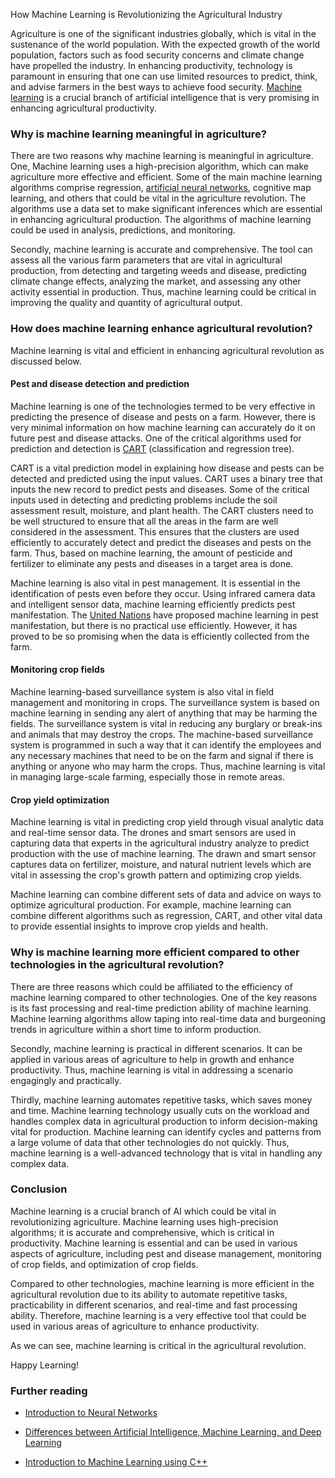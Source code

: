 How Machine Learning is Revolutionizing the Agricultural Industry

Agriculture is one of the significant industries globally, which is vital in the sustenance of the world population. With the expected growth of the world population, factors such as food security concerns and climate change have propelled the industry. In enhancing productivity, technology is paramount in ensuring that one can use limited resources to predict, think, and advise farmers in the best ways to achieve food security. [Machine learning](/engineering-education/differences-between-artificial-intelligence-machine-learning-and-deep-learning/) is a crucial branch of artificial intelligence that is very promising in enhancing agricultural productivity.

### Why is machine learning meaningful in agriculture?

There are two reasons why machine learning is meaningful in agriculture. One, Machine learning uses a high-precision algorithm, which can make agriculture more effective and efficient. Some of the main machine learning algorithms comprise regression, [artificial neural networks](/engineering-education/introduction-to-neural-networks/), cognitive map learning, and others that could be vital in the agriculture revolution. The algorithms use a data set to make significant inferences which are essential in enhancing agricultural production. The algorithms of machine learning could be used in analysis, predictions, and monitoring.

Secondly, machine learning is accurate and comprehensive. The tool can assess all the various farm parameters that are vital in agricultural production, from detecting and targeting weeds and disease, predicting climate change effects, analyzing the market, and assessing any other activity essential in production. Thus, machine learning could be critical in improving the quality and quantity of agricultural output.

### How does machine learning enhance agricultural revolution?

Machine learning is vital and efficient in enhancing agricultural revolution as discussed below.

#### Pest and disease detection and prediction

Machine learning is one of the technologies termed to be very effective in predicting the presence of disease and pests on a farm. However, there is very minimal information on how machine learning can accurately do it on future pest and disease attacks. One of the critical algorithms used for prediction and detection is [CART](https://machinelearningmastery.com/classification-and-regression-trees-for-machine-learning/) (classification and regression tree).

CART is a vital prediction model in explaining how disease and pests can be detected and predicted using the input values. CART uses a binary tree that inputs the new record to predict pests and diseases. Some of the critical inputs used in detecting and predicting problems include the soil assessment result, moisture, and plant health. The CART clusters need to be well structured to ensure that all the areas in the farm are well considered in the assessment. This ensures that the clusters are used efficiently to accurately detect and predict the diseases and pests on the farm. Thus, based on machine learning, the amount of pesticide and fertilizer to eliminate any pests and diseases in a target area is done.

Machine learning is also vital in pest management. It is essential in the identification of pests even before they occur. Using infrared camera data and intelligent sensor data, machine learning efficiently predicts pest manifestation. The [United Nations](https://www.un.org/en/) have proposed machine learning in pest manifestation, but there is no practical use efficiently. However, it has proved to be so promising when the data is efficiently collected from the farm.

#### Monitoring crop fields

Machine learning-based surveillance system is also vital in field management and monitoring in crops. The surveillance system is based on machine learning in sending any alert of anything that may be harming the fields. The surveillance system is vital in reducing any burglary or break-ins and animals that may destroy the crops. The machine-based surveillance system is programmed in such a way that it can identify the employees and any necessary machines that need to be on the farm and signal if there is anything or anyone who may harm the crops. Thus, machine learning is vital in managing large-scale farming, especially those in remote areas.

#### Crop yield optimization

Machine learning is vital in predicting crop yield through visual analytic data and real-time sensor data. The drones and smart sensors are used in capturing data that experts in the agricultural industry analyze to predict production with the use of machine learning. The drawn and smart sensor captures data on fertilizer, moisture, and natural nutrient levels which are vital in assessing the crop's growth pattern and optimizing crop yields.

Machine learning can combine different sets of data and advice on ways to optimize agricultural production. For example, machine learning can combine different algorithms such as regression, CART, and other vital data to provide essential insights to improve crop yields and health.

### Why is machine learning more efficient compared to other technologies in the agricultural revolution?

There are three reasons which could be affiliated to the efficiency of machine learning compared to other technologies. One of the key reasons is its fast processing and real-time prediction ability of machine learning. Machine learning algorithms allow taping into real-time data and burgeoning trends in agriculture within a short time to inform production.

Secondly, machine learning is practical in different scenarios. It can be applied in various areas of agriculture to help in growth and enhance productivity. Thus, machine learning is vital in addressing a scenario engagingly and practically.

Thirdly, machine learning automates repetitive tasks, which saves money and time. Machine learning technology usually cuts on the workload and handles complex data in agricultural production to inform decision-making vital for production. Machine learning can identify cycles and patterns from a large volume of data that other technologies do not quickly. Thus, machine learning is a well-advanced technology that is vital in handling any complex data.

### Conclusion

Machine learning is a crucial branch of AI which could be vital in revolutionizing agriculture. Machine learning uses high-precision algorithms; it is accurate and comprehensive, which is critical in productivity. Machine learning is essential and can be used in various aspects of agriculture, including pest and disease management, monitoring of crop fields, and optimization of crop fields.

Compared to other technologies, machine learning is more efficient in the agricultural revolution due to its ability to automate repetitive tasks, practicability in different scenarios, and real-time and fast processing ability. Therefore, machine learning is a very effective tool that could be used in various areas of agriculture to enhance productivity.

As we can see, machine learning is critical in the agricultural revolution.

Happy Learning!

### Further reading
- [Introduction to Neural Networks](/engineering-education/introduction-to-neural-networks/)

- [Differences between Artificial Intelligence, Machine Learning, and Deep Learning](/engineering-education/differences-between-artificial-intelligence-machine-learning-and-deep-learning/)

- [Introduction to Machine Learning using C++](https://www.section.io/engineering-education/an-introduction-to-machine-learning-using-c++/)